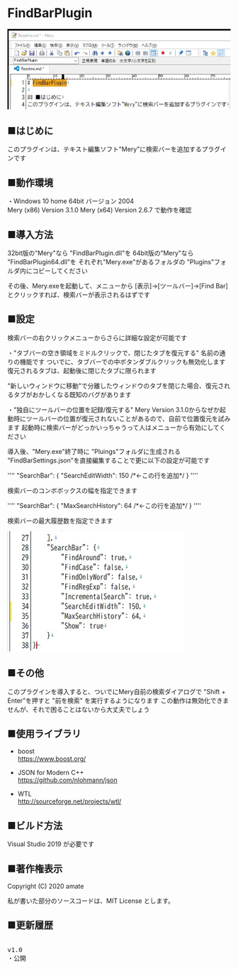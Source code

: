 # FindBarPlugin

![](https://raw.githubusercontent.com/amate/FindBarPlugin/images/images/ss1.jpg)

## ■はじめに
このプラグインは、テキスト編集ソフト"Mery"に検索バーを追加するプラグインです

## ■動作環境
・Windows 10 home 64bit バージョン 2004  
Mery (x86) Version 3.1.0
Mery (x64) Version 2.6.7
で動作を確認

## ■導入方法

32bit版の"Mery"なら "FindBarPlugin.dll"を
64bit版の"Mery"なら "FindBarPlugin64.dll"を
それぞれ"Mery.exe"があるフォルダの "Plugins"フォルダ内にコピーしてください

その後、Mery.exeを起動して、メニューから \[表示\]->\[ツールバー\]->\[Find Bar\] とクリックすれば、検索バーが表示されるはずです

## ■設定

検索バーの右クリックメニューからさらに詳細な設定が可能です


・"タブバーの空き領域をミドルクリックで、閉じたタブを復元する"
名前の通りの機能です
ついでに、タブバーでの中ボタンダブルクリックも無効化します
復元されるタブは、起動後に閉じたタブに限られます

"新しいウィンドウに移動"で分離したウィンドウのタブを閉じた場合、復元されるタブがおかしくなる既知のバグがあります


・"独自にツールバーの位置を記録/復元する"
Mery Version 3.1.0からなぜか起動時にツールバーの位置が復元されないことがあるので、自前で位置復元を試みます
起動時に検索バーがどっかいっちゃうって人はメニューから有効にしてください


導入後、"Mery.exe"終了時に "Pluings"フォルダに生成される "FindBarSettings.json"を直接編集することで更に以下の設定が可能です

''''
"SearchBar": {
    "SearchEditWidth": 150  /\*←この行を追加\*/
}
''''

検索バーのコンボボックスの幅を指定できます

''''
"SearchBar": {
    "MaxSearchHistory": 64  /\*←この行を追加\*/
}
''''

検索バーの最大履歴数を指定できます

![](https://raw.githubusercontent.com/amate/FindBarPlugin/images/images/ss2.jpg)


## ■その他

このプラグインを導入すると、ついでにMery自前の検索ダイアログで "Shift + Enter"を押すと "前を検索" を実行するようになります
この動作は無効化できませんが、それで困ることはないから大丈夫でしょう

## ■使用ライブラリ

- boost  
https://www.boost.org/

- JSON for Modern C++  
https://github.com/nlohmann/json

- WTL  
http://sourceforge.net/projects/wtl/

## ■ビルド方法
Visual Studio 2019 が必要です  

## ■著作権表示
Copyright (C) 2020 amate

私が書いた部分のソースコードは、MIT License とします。

## ■更新履歴

<pre>

v1.0
・公開

</pre>
